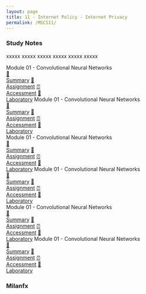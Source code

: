 ```yaml
---
layout: page
title: 11 - Internet Policy - Internet Privacy
permalink: /MSCS11/
---
```


<h3>Study Notes</h3>

xxxxx xxxxx xxxxx xxxxx xxxxx xxxxx

<div>
  <span class="btn spec1"><span class="btn spec2">Module 01 - Convolutional Neural Networks</span>
  <br>
  <a href="/04-MSCS-Courses/MSCS01/M1/" class="btn icon1">📝<br>Summary</a>
  <a href="/04-MSCS-Courses/MSCS01/M1/" class="btn icon2">📖<br>Assignment</a>
  <a href="/04-MSCS-Courses/MSCS01/M1/" class="btn icon3">⏰<br>Accessment</a>
  <a href="/04-MSCS-Courses/MSCS01/M1/" class="btn icon4">📂<br>Laboratory</a>
  </span>
  <span class="btn spec1"><span class="btn spec2">Module 01 - Convolutional Neural Networks</span>
  <br>
  <a href="/04-MSCS-Courses/MSCS01/M1/" class="btn icon1">📝<br>Summary</a>
  <a href="/04-MSCS-Courses/MSCS01/M1/" class="btn icon2">📖<br>Assignment</a>
  <a href="/04-MSCS-Courses/MSCS01/M1/" class="btn icon3">⏰<br>Accessment</a>
  <a href="/04-MSCS-Courses/MSCS01/M1/" class="btn icon4">📂<br>Laboratory</a>
  </span>
</div>

<div>
  <span class="btn spec1"><span class="btn spec2">Module 01 - Convolutional Neural Networks</span>
  <br>
  <a href="/04-MSCS-Courses/MSCS01/M1/" class="btn icon1">📝<br>Summary</a>
  <a href="/04-MSCS-Courses/MSCS01/M1/" class="btn icon2">📖<br>Assignment</a>
  <a href="/04-MSCS-Courses/MSCS01/M1/" class="btn icon3">⏰<br>Accessment</a>
  <a href="/04-MSCS-Courses/MSCS01/M1/" class="btn icon4">📂<br>Laboratory</a>
  </span>
  <span class="btn spec1"><span class="btn spec2">Module 01 - Convolutional Neural Networks</span>
  <br>
  <a href="/04-MSCS-Courses/MSCS01/M1/" class="btn icon1">📝<br>Summary</a>
  <a href="/04-MSCS-Courses/MSCS01/M1/" class="btn icon2">📖<br>Assignment</a>
  <a href="/04-MSCS-Courses/MSCS01/M1/" class="btn icon3">⏰<br>Accessment</a>
  <a href="/04-MSCS-Courses/MSCS01/M1/" class="btn icon4">📂<br>Laboratory</a>
  </span>
</div>

<div>
  <span class="btn spec1"><span class="btn spec2">Module 01 - Convolutional Neural Networks</span>
  <br>
  <a href="/04-MSCS-Courses/MSCS01/M1/" class="btn icon1">📝<br>Summary</a>
  <a href="/04-MSCS-Courses/MSCS01/M1/" class="btn icon2">📖<br>Assignment</a>
  <a href="/04-MSCS-Courses/MSCS01/M1/" class="btn icon3">⏰<br>Accessment</a>
  <a href="/04-MSCS-Courses/MSCS01/M1/" class="btn icon4">📂<br>Laboratory</a>
  </span>
  <span class="btn spec1"><span class="btn spec2">Module 01 - Convolutional Neural Networks</span>
  <br>
  <a href="/04-MSCS-Courses/MSCS01/M1/" class="btn icon1">📝<br>Summary</a>
  <a href="/04-MSCS-Courses/MSCS01/M1/" class="btn icon2">📖<br>Assignment</a>
  <a href="/04-MSCS-Courses/MSCS01/M1/" class="btn icon3">⏰<br>Accessment</a>
  <a href="/04-MSCS-Courses/MSCS01/M1/" class="btn icon4">📂<br>Laboratory</a>
  </span>
</div>

<h3>Milanfx</h3>
